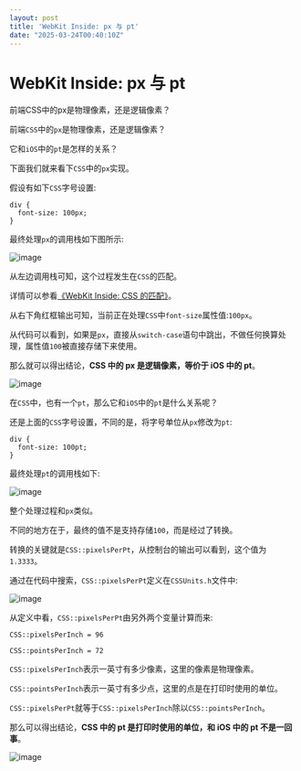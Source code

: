 ```yaml
---
layout: post
title: 'WebKit Inside: px 与 pt'
date: "2025-03-24T00:40:10Z"
---
```

WebKit Inside: px 与 pt
======================

前端CSS中的px是物理像素，还是逻辑像素？

前端`CSS`中的`px`是物理像素，还是逻辑像素？

它和`iOS`中的`pt`是怎样的关系？

下面我们就来看下`CSS`中的`px`实现。

假设有如下`CSS`字号设置:

    div {
      font-size: 100px;
    }
    

最终处理`px`的调用栈如下图所示:

![image](https://img2024.cnblogs.com/blog/489427/202503/489427-20250323174736421-1231009807.png)

从左边调用栈可知，这个过程发生在`CSS`的匹配。

详情可以参看[《WebKit Inside: CSS 的匹配》](https://www.cnblogs.com/chaoguo1234/p/18778101 "《WebKit Inside: CSS 的匹配》")。

从右下角红框输出可知，当前正在处理`CSS`中`font-size`属性值:`100px`。

从代码可以看到，如果是`px`，直接从`switch-case`语句中跳出，不做任何换算处理，属性值`100`被直接存储下来使用。

那么就可以得出结论，**CSS 中的 px 是逻辑像素，等价于 iOS 中的 pt**。

![image](https://img2024.cnblogs.com/blog/489427/202503/489427-20250323174750886-1548876976.png)

在`CSS`中，也有一个`pt`，那么它和`iOS`中的`pt`是什么关系呢？

还是上面的`CSS`字号设置，不同的是，将字号单位从`px`修改为`pt`:

    div {
      font-size: 100pt;
    }
    

最终处理`pt`的调用栈如下:

![image](https://img2024.cnblogs.com/blog/489427/202503/489427-20250323174808957-634255210.png)

整个处理过程和`px`类似。

不同的地方在于，最终的值不是支持存储`100`，而是经过了转换。

转换的关键就是`CSS::pixelsPerPt`，从控制台的输出可以看到，这个值为`1.3333`。

通过在代码中搜索，`CSS::pixelsPerPt`定义在`CSSUnits.h`文件中:

![image](https://img2024.cnblogs.com/blog/489427/202503/489427-20250323174824099-119960228.png)

从定义中看，`CSS::pixelsPerPt`由另外两个变量计算而来:

`CSS::pixelsPerInch = 96`

`CSS::pointsPerInch = 72`

`CSS::pixelsPerInch`表示一英寸有多少像素，这里的像素是物理像素。

`CSS::pointsPerInch`表示一英寸有多少点，这里的点是在打印时使用的单位。

`CSS::pixelsPerPt`就等于`CSS::pixelsPerInch`除以`CSS::pointsPerInch`。

那么可以得出结论，**CSS 中的 pt 是打印时使用的单位，和 iOS 中的 pt 不是一回事**。

![image](https://img2024.cnblogs.com/blog/489427/202503/489427-20250323174836315-1842528807.png)